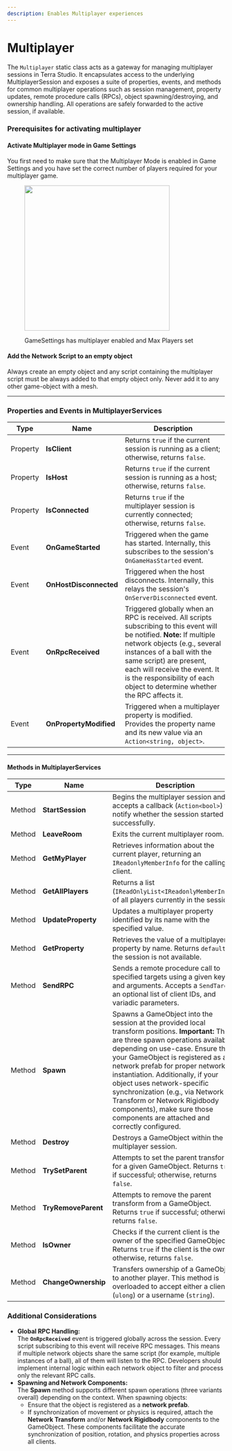 ```yaml
---
description: Enables Multiplayer experiences
---
```


# Multiplayer

The `Multiplayer` static class acts as a gateway for managing multiplayer sessions in Terra Studio. It encapsulates access to the underlying MultiplayerSession and exposes a suite of properties, events, and methods for common multiplayer operations such as session management, property updates, remote procedure calls (RPCs), object spawning/destroying, and ownership handling. All operations are safely forwarded to the active session, if available. ​

### Prerequisites for activating multiplayer

#### Activate Multiplayer mode in Game Settings

You first need to make sure that the Multiplayer Mode is enabled in Game Settings and you have set the correct number of players required for your multiplayer game.&#x20;

<figure><img src="../.gitbook/assets/Screenshot 2025-04-01 at 3.56.12 PM.png" alt="" width="336"><figcaption><p>GameSettings has multiplayer enabled and Max Players set</p></figcaption></figure>

#### Add the Network Script to an empty object

Always create an empty object and any script containing the multiplayer script must be always added to that empty object only. Never add it to any other game-object with a mesh.

***

### Properties and Events in MultiplayerServices

| Type     | Name                   | Description                                                                                                                                                                                                                                                                                                                     |
| -------- | ---------------------- | ------------------------------------------------------------------------------------------------------------------------------------------------------------------------------------------------------------------------------------------------------------------------------------------------------------------------------- |
| Property | **IsClient**           | Returns `true` if the current session is running as a client; otherwise, returns `false`.                                                                                                                                                                                                                                       |
| Property | **IsHost**             | Returns `true` if the current session is running as a host; otherwise, returns `false`.                                                                                                                                                                                                                                         |
| Property | **IsConnected**        | Returns `true` if the multiplayer session is currently connected; otherwise, returns `false`.                                                                                                                                                                                                                                   |
| Event    | **OnGameStarted**      | Triggered when the game has started. Internally, this subscribes to the session's `OnGameHasStarted` event.                                                                                                                                                                                                                     |
| Event    | **OnHostDisconnected** | Triggered when the host disconnects. Internally, this relays the session's `OnServerDisconnected` event.                                                                                                                                                                                                                        |
| Event    | **OnRpcReceived**      | Triggered globally when an RPC is received. All scripts subscribing to this event will be notified. **Note:** If multiple network objects (e.g., several instances of a ball with the same script) are present, each will receive the event. It is the responsibility of each object to determine whether the RPC affects it. ​ |
| Event    | **OnPropertyModified** | Triggered when a multiplayer property is modified. Provides the property name and its new value via an `Action<string, object>`.                                                                                                                                                                                                |

***

#### Methods in MultiplayerServices

| Type   | Name                | Description                                                                                                                                                                                                                                                                                                                                                                                                                                                            |
| ------ | ------------------- | ---------------------------------------------------------------------------------------------------------------------------------------------------------------------------------------------------------------------------------------------------------------------------------------------------------------------------------------------------------------------------------------------------------------------------------------------------------------------- |
| Method | **StartSession**    | Begins the multiplayer session and accepts a callback (`Action<bool>`) to notify whether the session started successfully.                                                                                                                                                                                                                                                                                                                                             |
| Method | **LeaveRoom**       | Exits the current multiplayer room.                                                                                                                                                                                                                                                                                                                                                                                                                                    |
| Method | **GetMyPlayer**     | Retrieves information about the current player, returning an `IReadonlyMemberInfo` for the calling client.                                                                                                                                                                                                                                                                                                                                                             |
| Method | **GetAllPlayers**   | Returns a list (`IReadOnlyList<IReadonlyMemberInfo>`) of all players currently in the session.                                                                                                                                                                                                                                                                                                                                                                         |
| Method | **UpdateProperty**  | Updates a multiplayer property identified by its name with the specified value.                                                                                                                                                                                                                                                                                                                                                                                        |
| Method | **GetProperty**     | Retrieves the value of a multiplayer property by name. Returns `default` if the session is not available.                                                                                                                                                                                                                                                                                                                                                              |
| Method | **SendRPC**         | Sends a remote procedure call to specified targets using a given key and arguments. Accepts a `SendTarget`, an optional list of client IDs, and variadic parameters.                                                                                                                                                                                                                                                                                                   |
| Method | **Spawn**           | Spawns a GameObject into the session at the provided local transform positions. **Important:** There are three spawn operations available depending on use-case. Ensure that your GameObject is registered as a network prefab for proper network instantiation. Additionally, if your object uses network-specific synchronization (e.g., via Network Transform or Network Rigidbody components), make sure those components are attached and correctly configured. ​ |
| Method | **Destroy**         | Destroys a GameObject within the multiplayer session.                                                                                                                                                                                                                                                                                                                                                                                                                  |
| Method | **TrySetParent**    | Attempts to set the parent transform for a given GameObject. Returns `true` if successful; otherwise, returns `false`.                                                                                                                                                                                                                                                                                                                                                 |
| Method | **TryRemoveParent** | Attempts to remove the parent transform from a GameObject. Returns `true` if successful; otherwise, returns `false`.                                                                                                                                                                                                                                                                                                                                                   |
| Method | **IsOwner**         | Checks if the current client is the owner of the specified GameObject. Returns `true` if the client is the owner; otherwise, returns `false`.                                                                                                                                                                                                                                                                                                                          |
| Method | **ChangeOwnership** | Transfers ownership of a GameObject to another player. This method is overloaded to accept either a client ID (`ulong`) or a username (`string`).                                                                                                                                                                                                                                                                                                                      |



### Additional Considerations

* **Global RPC Handling:**\
  The **`OnRpcReceived`** event is triggered globally across the session. Every script subscribing to this event will receive RPC messages. This means if multiple network objects share the same script (for example, multiple instances of a ball), all of them will listen to the RPC. Developers should implement internal logic within each network object to filter and process only the relevant RPC calls.
* **Spawning and Network Components:**\
  The **Spawn** method supports different spawn operations (three variants overall) depending on the context. When spawning objects:
  * Ensure that the object is registered as a **network prefab**.
  * If synchronization of movement or physics is required, attach the **Network Transform** and/or **Network Rigidbody** components to the GameObject. These components facilitate the accurate synchronization of position, rotation, and physics properties across all clients.
